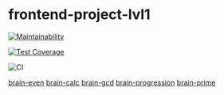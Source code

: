 # frontend-project-lvl1

[![Maintainability](https://api.codeclimate.com/v1/badges/be03679117471128b0ae/maintainability)](https://codeclimate.com/github/DaniilStr/frontend-project-lvl1/maintainability)

[![Test Coverage](https://api.codeclimate.com/v1/badges/be03679117471128b0ae/test_coverage)](https://codeclimate.com/github/DaniilStr/frontend-project-lvl1/test_coverage)

![CI](https://github.com/DaniilStr/frontend-project-lvl1/workflows/CI/badge.svg)

<a href="https://asciinema.org/a/h1sVMsb7u4sptytfFG1CgDsd7">brain-even</a>
<a href="https://asciinema.org/a/e1TNC4yloYIzN06zLM1kHvxKA">brain-calc<a>
<a href="https://asciinema.org/a/mLoOy5Y1cE3n8wsYOVRvIPB2n">brain-gcd<a>
<a href="https://asciinema.org/a/IB9sd7950FinxQvYk1kxEkFwM">brain-progression<a>
<a href="https://asciinema.org/a/SfRbhVEfBvbX2rQxaM6hhYPwx">brain-prime<a>
